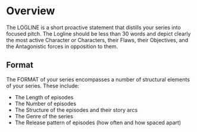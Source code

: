 # Overview

<!-- concept-overview --><!-- auto-populated -->
The LOGLINE is a short proactive statement that distills your series into focused pitch. The Logline should be less than 30 words and depict clearly the most active Character or Characters, their Flaws, their Objectives, and the Antagonistic forces in opposition to them.
<!-- /concept-overview -->

## Format

<!-- format-overview --><!-- auto-populated -->
The FORMAT of your series encompasses a number of structural elements of your series. These include:

- The Length of episodes
- The Number of episodes
- The Structure of the episodes and their story arcs
- The Genre of the series
- The Release pattern of episodes (how often and how spaced apart)

<!-- /format-overview -->
